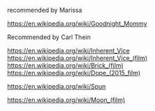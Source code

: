 
<!--
-->

recommended by Marissa

https://en.wikipedia.org/wiki/Goodnight_Mommy

Recommended by Carl Thein

https://en.wikipedia.org/wiki/Inherent_Vice
https://en.wikipedia.org/wiki/Inherent_Vice_(film)
https://en.wikipedia.org/wiki/Brick_(film)
https://en.wikipedia.org/wiki/Dope_(2015_film)

https://en.wikipedia.org/wiki/Spun


https://en.wikipedia.org/wiki/Moon_(film)

<!-- vim: set autoindent expandtab sw=4 syntax=markdown: -->
